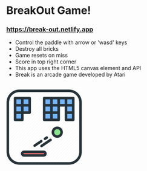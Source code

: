 # BreakOut Game!

### https://break-out.netlify.app

- Control the paddle with arrow or 'wasd' keys
- Destroy all bricks
- Game resets on miss
- Score in top right corner
- This app uses the HTML5 canvas element and API
- Break is an arcade game developed by Atari

<br>
<img src="img/1978025.png" alt="drawing" width="200" height="200"/>
